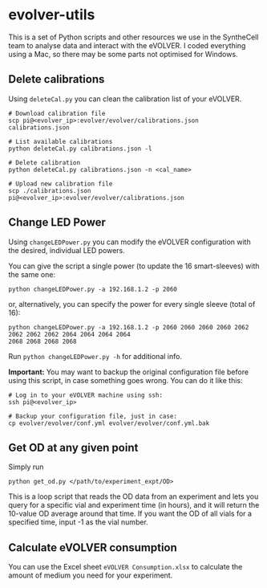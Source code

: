 # evolver-utils

This is a set of Python scripts and other resources we use in the SyntheCell
team to analyse data and interact with the eVOLVER. I coded
everything using a Mac, so there may be some parts not
optimised for Windows.


## Delete calibrations
Using `deleteCal.py` you can clean the calibration list
of your eVOLVER.

```shell script
# Download calibration file
scp pi@<evolver_ip>:evolver/evolver/calibrations.json calibrations.json

# List available calibrations
python deleteCal.py calibrations.json -l

# Delete calibration
python deleteCal.py calibrations.json -n <cal_name>

# Upload new calibration file
scp ./calibrations.json pi@<evolver_ip>:evolver/evolver/calibrations.json
```

## Change LED Power

Using `changeLEDPower.py` you can modify the eVOLVER configuration
with the desired, individual LED powers.

You can give the script a single power (to update the 16 smart-sleeves)
with the same one:
```shell
python changeLEDPower.py -a 192.168.1.2 -p 2060 
```

or, alternatively, you can specify the power for every single sleeve (total of 16):
```shell
python changeLEDPower.py -a 192.168.1.2 -p 2060 2060 2060 2060 2062 2062 2062 2062 2064 2064 2064 2064
2068 2068 2068 2068
```
Run `python changeLEDPower.py -h` for additional info.

**Important:** You may want to backup the original configuration file
before using this script, in case something goes wrong. You can do it like this:

```shell
# Log in to your eVOLVER machine using ssh:
ssh pi@<evolver_ip>

# Backup your configuration file, just in case:
cp evolver/evolver/conf.yml evolver/evolver/conf.yml.bak
```

## Get OD at any given point
Simply run 
```
python get_od.py </path/to/experiment_expt/OD>
```

This is a loop script that reads the OD data from an experiment and lets you query for a specific vial and experiment time (in hours), and it will return the 10-value OD average around that time.  If you want the OD of all vials for a specified time, input -1 as the vial number.


## Calculate eVOLVER consumption

You can use the Excel sheet `eVOLVER Consumption.xlsx` to calculate the amount of medium you need for your experiment.
